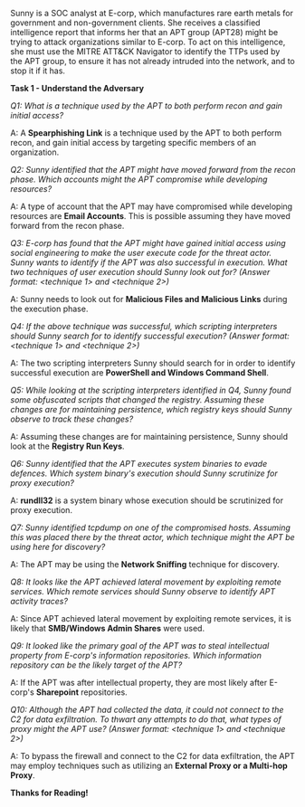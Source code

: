 Sunny is a SOC analyst at E-corp, which manufactures rare earth metals for government and non-government clients. She receives a classified intelligence report that informs her that an APT group (APT28) might be trying to attack organizations similar to E-corp. To act on this intelligence, she must use the MITRE ATT&CK Navigator to identify the TTPs used by the APT group, to ensure it has not already intruded into the network, and to stop it if it has.

**Task 1 - Understand the Adversary**

*Q1: What is a technique used by the APT to both perform recon and gain initial access?*

A: A **Spearphishing Link** is a technique used by the APT to both perform recon, and gain initial access by targeting specific members of an organization.

*Q2: Sunny identified that the APT might have moved forward from the recon phase. Which accounts might the APT compromise while developing resources?*

A: A type of account that the APT may have compromised while developing resources are **Email Accounts**. This is possible assuming they have moved forward from the recon phase.

*Q3: E-corp has found that the APT might have gained initial access using social engineering to make the user execute code for the threat actor. Sunny wants to identify if the APT was also successful in execution. What two techniques of user execution should Sunny look out for? (Answer format: <technique 1> and <technique 2>)*

A: Sunny needs to look out for **Malicious Files and Malicious Links** during the execution phase.

*Q4: If the above technique was successful, which scripting interpreters should Sunny search for to identify successful execution? (Answer format: <technique 1> and <technique 2>)*

A: The two scripting interpreters Sunny should search for in order to identify successful execution are **PowerShell and Windows Command Shell**.

*Q5: While looking at the scripting interpreters identified in Q4, Sunny found some obfuscated scripts that changed the registry. Assuming these changes are for maintaining persistence, which registry keys should Sunny observe to track these changes?*

A: Assuming these changes are for maintaining persistence, Sunny should look at the **Registry Run Keys**.

*Q6: Sunny identified that the APT executes system binaries to evade defences. Which system binary's execution should Sunny scrutinize for proxy execution?*

A: **rundll32** is a system binary whose execution should be scrutinized for proxy execution. 

*Q7: Sunny identified tcpdump on one of the compromised hosts. Assuming this was placed there by the threat actor, which technique might the APT be using here for discovery?*

A: The APT may be using the **Network Sniffing** technique for discovery.

*Q8: It looks like the APT achieved lateral movement by exploiting remote services. Which remote services should Sunny observe to identify APT activity traces?*

A: Since APT achieved lateral movement by exploiting remote services, it is likely that **SMB/Windows Admin Shares** were used.

*Q9: It looked like the primary goal of the APT was to steal intellectual property from E-corp's information repositories. Which information repository can be the likely target of the APT?*

A: If the APT was after intellectual property, they are most likely after E-corp's **Sharepoint** repositories.

*Q10: Although the APT had collected the data, it could not connect to the C2 for data exfiltration. To thwart any attempts to do that, what types of proxy might the APT use? (Answer format: <technique 1> and <technique 2>)*

A: To bypass the firewall and connect to the C2 for data exfiltration, the APT may employ techniques such as utilizing an **External Proxy or a Multi-hop Proxy**.

**Thanks for Reading!**